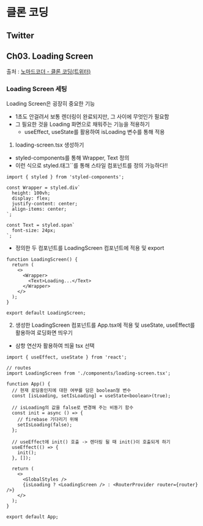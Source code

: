 # 클론 코딩

## Twitter

## Ch03. Loading Screen

출처 : [노마드코더 - 클론 코딩(트위터)](https://nomadcoders.co/nwitter/)

### Loading Screen 세팅

Loading Screen은 굉장히 중요한 기능

- 1초도 안걸려서 보통 렌더링이 완료되지만, 그 사이에 무엇인가 필요함
- 그 필요한 것을 Loading 화면으로 채워주는 기능을 적용하기
  - useEffect, useState를 활용하여 isLoading 변수를 통해 적용

1. loading-screen.tsx 생성하기

- styled-components를 통해 Wrapper, Text 정의
- 이런 식으로 styled.태그``를 통해 스타일 컴포넌트를 정의 가능하다!!

```tsx
import { styled } from 'styled-components';

const Wrapper = styled.div`
  height: 100vh;
  display: flex;
  justify-content: center;
  align-items: center;
`;

const Text = styled.span`
  font-size: 24px;
`;
```

- 정의한 두 컴포넌트를 LoadingScreen 컴포넌트에 적용 및 export

```tsx
function LoadingScreen() {
  return (
    <>
      <Wrapper>
        <Text>Loading...</Text>
      </Wrapper>
    </>
  );
}

export default LoadingScreen;
```

2. 생성한 LoadingScreen 컴포넌트를 App.tsx에 적용 및 useState, useEffect를 활용하여 로딩화면 띄우기

- 삼항 연산자 활용하여 띄울 tsx 선택

```tsx
import { useEffect, useState } from 'react';

// routes
import LoadingScreen from './components/loading-screen.tsx';

function App() {
  // 현재 로딩중인지에 대한 여부를 담은 boolean형 변수
  const [isLoading, setIsLoading] = useState<boolean>(true);

  // isLoading의 값을 false로 변경해 주는 비동기 함수
  const init = async () => {
    // firebase 기다리기 위해
    setIsLoading(false);
  };

  // useEffect에 init() 호출 -> 렌더링 될 때 init()이 호출되게 하기
  useEffect(() => {
    init();
  }, []);

  return (
    <>
      <GlobalStyles />
      {isLoading ? <LoadingScreen /> : <RouterProvider router={router} />}
    </>
  );
}

export default App;
```
